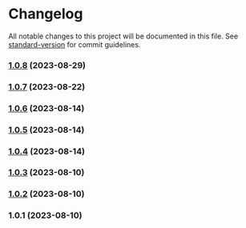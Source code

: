 # Changelog

All notable changes to this project will be documented in this file. See [standard-version](https://github.com/conventional-changelog/standard-version) for commit guidelines.

### [1.0.8](https://github.com/Vity01/backstage-jfrog-artifactory-libs/compare/v1.0.7...v1.0.8) (2023-08-29)

### [1.0.7](https://github.com/Vity01/backstage-jfrog-artifactory-libs/compare/v1.0.6...v1.0.7) (2023-08-22)

### [1.0.6](https://github.com/Vity01/backstage-jfrog-artifactory-libs/compare/v1.0.5...v1.0.6) (2023-08-14)

### [1.0.5](https://github.com/Vity01/backstage-jfrog-artifactory-libs/compare/v1.0.4...v1.0.5) (2023-08-14)

### [1.0.4](https://github.com/Vity01/backstage-jfrog-artifactory-libs/compare/v1.0.3...v1.0.4) (2023-08-14)

### [1.0.3](https://github.com/Vity01/backstage-jfrog-artifactory-libs/compare/v1.0.2...v1.0.3) (2023-08-10)

### [1.0.2](https://github.com/Vity01/backstage-jfrog-artifactory-libs/compare/v1.0.1...v1.0.2) (2023-08-10)

### 1.0.1 (2023-08-10)
